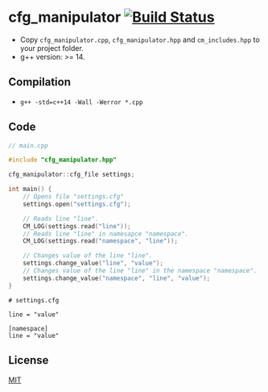 # cfg_manipulator [![Build Status](https://travis-ci.com/RedBull4/cfg_manipulator.svg?branch=main)](https://travis-ci.com/RedBull4/cfg_manipulator)
* Copy ```cfg_manipulator.cpp```, ```cfg_manipulator.hpp``` and ```cm_includes.hpp``` to your project folder.
* g++ version: >= 14.
## Compilation
* ```g++ -std=c++14 -Wall -Werror *.cpp```
## Code
``` cpp
// main.cpp

#include "cfg_manipulator.hpp"

cfg_manipulator::cfg_file settings;

int main() {
    // Opens file "settings.cfg"
    settings.open("settings.cfg");

    // Reads line "line".
    CM_LOG(settings.read("line"));
    // Reads line "line" in namesapce "namespace".
    CM_LOG(settings.read("namespace", "line"));

    // Changes value of the line "line".
    settings.change_value("line", "value");
    // Changes value of the line "line" in the namespace "namespace".
    settings.change_value("namespace", "line", "value");
}
```
```
# settings.cfg

line = "value"

[namespace]
line = "value"
```
## License
[MIT](https://github.com/RedBull4/cfg_manipulator/blob/main/LICENSE)